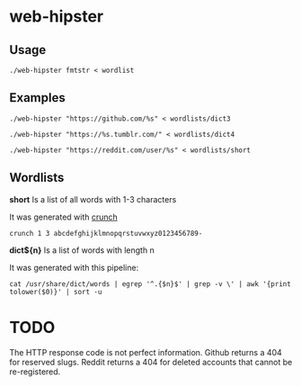 # web-hipster

## Usage

`./web-hipster fmtstr < wordlist`

## Examples

`./web-hipster "https://github.com/%s" < wordlists/dict3`

`./web-hipster "https://%s.tumblr.com/" < wordlists/dict4`

`./web-hipster "https://reddit.com/user/%s" < wordlists/short`

## Wordlists

**short** Is a list of all words with 1-3 characters

It was generated with [crunch](https://sourceforge.net/projects/crunch-wordlist/)

`crunch 1 3 abcdefghijklmnopqrstuvwxyz0123456789-`

**dict${n}** Is a list of words with length n

It was generated with this pipeline:

`
cat /usr/share/dict/words |
egrep '^.{$n}$' |
grep -v \' |
awk '{print tolower($0)}' |
sort -u
`

# TODO
The HTTP response code is not perfect information. Github returns a 404 for
reserved slugs. Reddit returns a 404 for deleted accounts that cannot be
re-registered.
